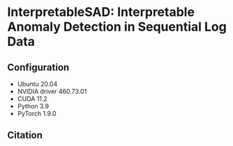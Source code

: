 # InterpretableSAD: Interpretable Anomaly Detection in Sequential Log Data

## Configuration
- Ubuntu 20.04
- NVIDIA driver 460.73.01 
- CUDA 11.2
- Python 3.9
- PyTorch 1.9.0

## Citation
